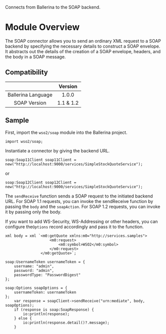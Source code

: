 Connects from Ballerina to the SOAP backend. 

# Module Overview

The SOAP connector allows you to send an ordinary XML request to a SOAP backend by specifying the necessary details to
construct a SOAP envelope. It abstracts out the details of the creation of a SOAP envelope, headers, and the body in a
SOAP message.

## Compatibility
|                          |    Version     |
|:------------------------:|:--------------:|
| Ballerina Language       | 1.0.0        |
| SOAP Version             | 1.1 & 1.2      |

## Sample

First, import the `wso2/soap` module into the Ballerina project.
```ballerina
import wso2/soap;
```

Instantiate a connector by giving the backend URL.
```ballerina
soap:Soap11Client soap11Client = new("http://localhost:9000/services/SimpleStockQuoteService");
```  
or
```ballerina
soap:Soap12Client soap12Client = new("http://localhost:9000/services/SimpleStockQuoteService");
```

The `sendReceive` function sends a SOAP request to the initiated backend URL. For SOAP 1.1 requests, you can invoke the sendReceive function by passing the `body` and the `soapAction`. For SOAP 1.2 requests, you can invoke it by passing only the body. 

If you want to add WS-Security, WS-Addressing or other headers, you can configure the`Options` record accordingly and pass it to the function. 
```ballerina
xml body = xml `<m0:getQuote xmlns:m0="http://services.samples">
                    <m0:request>
                        <m0:symbol>WSO2</m0:symbol>
                    </m0:request>
                </m0:getQuote>`;

soap:UsernameToken usernameToken = {
    username: "admin",
    password: "admin",
    passwordType: "PasswordDigest"
};

soap:Options soapOptions = {
    usernameToken: usernameToken
};
    var response = soapClient->sendReceive("urn:mediate", body, soapOptions);
    if (response is soap:SoapResponse) {
        io:println(response);
    } else {
        io:println(response.detail()?.message);
    }
```
